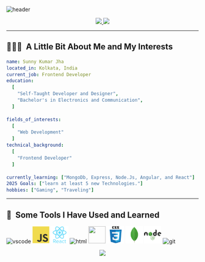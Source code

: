 ![header](https://capsule-render.vercel.app/api?type=waving&color=auto&height=300&section=header&text=Sunny%20Kumar%20Jha&fontSize=90)



<p align="center">
<a href="https://jhasunny.netlify.app/">
  <img height="50" src="https://user-images.githubusercontent.com/46517096/166972883-f5f1d88c-0246-4374-88ac-ded0f2cf0699.png"/>
</a>

<a href="https://www.linkedin.com/in/sunny-kumar-jha-56474618b/">
  <img height="50" src="https://user-images.githubusercontent.com/46517096/166973395-19676cd8-f8ec-4abf-83ff-da8243505b82.png"/>
</a>

---

<h2> 👨🏻‍💻 &nbsp;A Little Bit About Me and My Interests</h2>

```yaml
name: Sunny Kumar Jha
located_in: Kolkata, India
current_job: Frontend Developer
education:
  [
    "Self-Taught Developer and Designer",
    "Bachelor's in Electronics and Communication",
  ]

fields_of_interests:
  [
    "Web Development"
  ]
technical_background:
  [
    "Frontend Developer"
  ]
  
currently_learning: ["MongoDb, Express, Node.Js, Angular, and React"]
2025 Goals: ["learn at least 5 new Technologies."]
hobbies: ["Gaming", "Traveling"]
```
  
---  

<h2> 🚀 &nbsp;Some Tools I Have Used and Learned</h2>
<p align="left">
<img src="https://cdn.jsdelivr.net/gh/devicons/devicon/icons/vscode/vscode-original.svg" alt="vscode" width="45" height="45"/>
<img src="https://raw.githubusercontent.com/devicons/devicon/master/icons/javascript/javascript-original.svg" alt="javascript" width="45" height="45" />
<img src="https://raw.githubusercontent.com/devicons/devicon/master/icons/react/react-original-wordmark.svg" alt="react" width="45" height="45" />

<img src="https://cdn.jsdelivr.net/gh/devicons/devicon/icons/html5/html5-original.svg" alt="html" width="45" height="45"/>
<img src="https://cdn.jsdelivr.net/gh/devicons/devicon@latest/icons/bootstrap/bootstrap-original-wordmark.svg" width="45" height="45" />
<img src="https://raw.githubusercontent.com/devicons/devicon/master/icons/css3/css3-original-wordmark.svg" alt="css3" width="45" height="45" />
<img src="https://raw.githubusercontent.com/devicons/devicon/master/icons/mongodb/mongodb-original.svg" alt="mongodb" width="45" height="45" />

<img src="https://raw.githubusercontent.com/devicons/devicon/master/icons/nodejs/nodejs-original-wordmark.svg" alt="nodejs" width="45" height="45" />
  
<img src="https://cdn.jsdelivr.net/gh/devicons/devicon/icons/git/git-original.svg" alt="git" width="45" height="45"/>

</p>

<p align="center">
  <img src="https://capsule-render.vercel.app/api?type=waving&color=gradient&height=100&section=footer"/>
</p>

